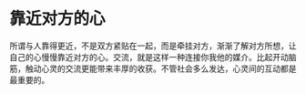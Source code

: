# 靠近对方的心

所谓与人靠得更近，不是双方紧贴在一起，而是牵挂对方，渐渐了解对方所想，让自己的心慢慢靠近对方的心。交流，就是这样一种连接你我他的媒介。比起开动脑筋，触动心灵的交流更能带来丰厚的收获。不管社会多么发达，心灵间的互动都是最重要的。
